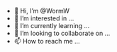 - 👋 Hi, I’m @WormW
- 👀 I’m interested in ...
- 🌱 I’m currently learning ...
- 💞️ I’m looking to collaborate on ...
- 📫 How to reach me ...

<!---
WormW/WormW is a ✨ special ✨ repository because its `README.md` (this file) appears on your GitHub profile.
You can click the Preview link to take a look at your changes.
--->
